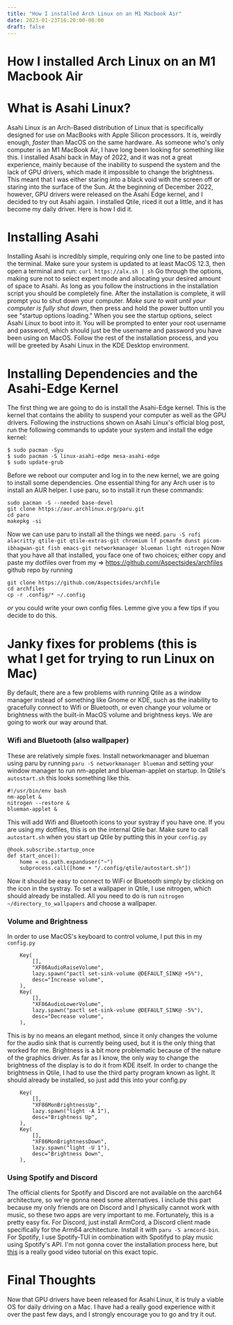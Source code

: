```yaml
---
title: "How I installed Arch Linux on an M1 Macbook Air"
date: 2023-01-23T16:20:00-08:00
draft: false
---
```

# How I installed Arch Linux on an M1 Macbook Air

# What is Asahi Linux?

Asahi Linux is an Arch-Based distribution of Linux that is specifically designed for use on MacBooks with Apple Silicon processors. It is, weirdly enough, *faster* than MacOS on the same hardware. As someone who's only computer is an M1 MacBook Air, I have long been looking for something like this. I installed Asahi back in May of 2022, and it was not a great experience, mainly because of the inability to suspend the system and the lack of GPU drivers, which made it impossible to change the brightness. This meant that I was either staring into a black void with the screen off or staring into the surface of the Sun. At the beginning of December 2022, however, GPU drivers were released on the Asahi Edge kernel, and I decided to try out Asahi again. I installed Qtile, riced it out a little, and it has become my daily driver. Here is how I did it.

# Installing Asahi

Installing Asahi is incredibly simple, requiring only one line to be pasted into the terminal. Make sure your system is updated to at least MacOS 12.3, then open a terminal and run: `curl https://alx.sh | sh` Go through the options, making sure not to select expert mode and allocating your desired amount of space to Asahi. As long as you follow the instructions in the installation script you should be completely fine. After the installation is complete, it will prompt you to shut down your computer. *Make sure to wait until your computer is fully shut down*, then press and hold the power button until you see "startup options loading." When you see the startup options, select Asahi Linux to boot into it. You will be prompted to enter your root username and password, which should just be the username and password you have been using on MacOS. Follow the rest of the installation process, and you will be greeted by Asahi Linux in the KDE Desktop environment.

# Installing Dependencies and the Asahi-Edge Kernel

The first thing we are going to do is install the Asahi-Edge kernel. This is the kernel that contains the ability to suspend your computer as well as the GPU drivers. Following the instructions shown on Asahi Linux's official blog post, run the following commands to update your system and install the edge kernel:

```
$ sudo pacman -Syu
$ sudo pacman -S linux-asahi-edge mesa-asahi-edge
$ sudo update-grub
```

Before we reboot our computer and log in to the new kernel, we are going to install some dependencies. One essential thing for any Arch user is to install an AUR helper. I use paru, so to install it run these commands:

```
sudo pacman -S --needed base-devel
git clone https://aur.archlinux.org/paru.git
cd paru
makepkg -si
```

Now we can use paru to install all the things we need. `paru -S rofi alacritty qtile-git qtile-extras-git chromium lf pcmanfm dunst picom-ibhagwan-git fish emacs-git networkmanager blueman light nitrogen` Now that you have all that installed, you face one of two choices; either copy and paste my dotfiles over from my
=> https://github.com/Aspectsides/archfiles github repo
by running

```
git clone https://github.com/Aspectsides/archfile
cd archfiles
cp -r .config/* ~/.config
```

*or* you could write your own config files. Lemme give you a few tips if you decide to do this.

# Janky fixes for problems (this is what I get for trying to run Linux on Mac)

By default, there are a few problems with running Qtile as a window manager instead of something like Gnome or KDE, such as the inability to gracefully connect to Wifi or Bluetooth, or even change your volume or brightness with the built-in MacOS volume and brightness keys. We are going to work our way around that.

### Wifi and Bluetooth (also wallpaper)

These are relatively simple fixes. Install networkmanager and blueman using paru by running `paru -S networkmanager blueman` and setting your window manager to run nm-applet and blueman-applet on startup. In Qtile's `autostart.sh` this looks something like this.

```
#!/usr/bin/env bash
nm-applet &
nitrogen --restore &
blueman-applet &
```

This will add Wifi and Bluetooth icons to your systray if you have one. If you are using my dotfiles, this is on the internal Qtile bar. Make sure to call `autostart.sh` when you start up Qtile by putting this in your `config.py`

```
@hook.subscribe.startup_once
def start_once():
    home = os.path.expanduser("~")
    subprocess.call([home + "/.config/qtile/autostart.sh"])
```

Now it should be easy to connect to WiFi or Bluetooth simply by clicking on the icon in the systray.  To set a wallpaper in Qtile, I use nitrogen, which should already be installed. All you need to do is run `nitrogen ~/directory_to_wallpapers` and choose a wallpaper.

### Volume and Brightness

In order to use MacOS's keyboard to control volume, I put this in my `config.py`

```
    Key(
        [],
        "XF86AudioRaiseVolume",
        lazy.spawn("pactl set-sink-volume @DEFAULT_SINK@ +5%"),
        desc="Increase volume",
    ),
    Key(
        [],
        "XF86AudioLowerVolume",
        lazy.spawn("pactl set-sink-volume @DEFAULT_SINK@ -5%"),
        desc="Decrease volume",
    ),
```

This is by no means an elegant method, since it only changes the volume for the audio sink that is currently being used, but it is the only thing that worked for me. Brightness is a bit more problematic because of the nature of the graphics driver. As far as I know, the only way to change the brightness of the display is to do it from KDE itself. In order to change the brightness in Qtile, I had to use the third party program known as light. It should already be installed, so just add this into your config.py

```
    Key(
        [],
        "XF86MonBrightnessUp",
        lazy.spawn("light -A 1"),
        desc="Brightness Up",
    ),
    Key(
        [],
        "XF86MonBrightnessDown",
        lazy.spawn("light -U 1"),
        desc="Brightness Down",
    ),
```

### Using Spotify and Discord

The official clients for Spotify and Discord are not available on the aarch64 architecture, so we're gonna need some alternatives. I include this part because my only friends are on Discord and I physically cannot work with music, so these two apps are very important to me. Fortunately, this is a pretty easy fix. For Discord, just install ArmCord, a Discord client made specifically for the Arm64 architecture. Install it with `paru -S armcord-bin`. For Spotify, I use Spotify-TUI in combination with Spotifyd to play music using Spotify's API. I'm not gonna cover the installation process here, but [this](https://www.youtube.com/watch?v=TaPWqXFtce8) is a really good video tutorial on this exact topic.

# Final Thoughts

Now that GPU drivers have been released for Asahi Linux, it is truly a viable OS for daily driving on a Mac. I have had a really good experience with it over the past few days, and I strongly encourage you to go and try it out.
